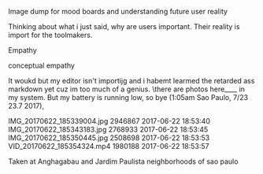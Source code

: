 Image dump for mood boards and understanding future user reality

Thinking about what i just said, why are users important. Their reality is import for the toolmakers. 

Empathy

conceptual empathy

It woukd but my editor isn't importijg and i habemt learmed the retarded ass markdown yet cuz im too much of a genius.
\there are photos here____ in my system. But my battery is running low, so bye (1:05am Sao Paulo, 7/23 23.7 2017),

IMG_20170622_185339004.jpg	2946867	2017-06-22 18:53:40
IMG_20170622_185343183.jpg	2768933	2017-06-22 18:53:45
IMG_20170622_185350445.jpg	2508698	2017-06-22 18:53:53
VID_20170622_185354324.mp4	1980188	2017-06-22 18:53:57


Taken at Anghagabau and Jardim Paulista neighborhoods of sao paulo